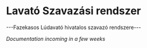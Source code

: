 # Lavató Szavazási rendszer

---Fazekasos Lúdavató hivatalos szavazó rendszere---

*Documentation incoming in a few weeks*
